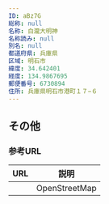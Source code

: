 ```yaml
---
ID: aBz7G
総称: null
名称: 白瀧大明神
名称読み: null
別名: null
都道府県: 兵庫県
区域: 明石市
緯度: 34.642401
経度: 134.9867695
郵便番号: 6730894
住所: 兵庫県明石市港町１７−６
---
```


## その他

### 参考URL

| URL | 説明          |
| --- | ------------- |
|     | OpenStreetMap |
